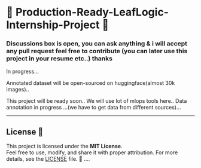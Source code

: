# 🌿 Production-Ready-LeafLogic-Internship-Project 🌱  
### Discussions box is open, you can ask anything & i will accept any pull request feel free to contribute (you can later use this project in your resume etc..) thanks
In progress...

Annotated dataset will be open-sourced on huggingface(almost 30k images)..

This project will be ready soon..
We will use lot of mlops tools here..
Data annotation in progress ...(we have to get data from different sources)...

---


## License 📜  

This project is licensed under the **MIT License**.  
Feel free to use, modify, and share it with proper attribution. For more details, see the [LICENSE](LICENSE) file. 🌟  ....

